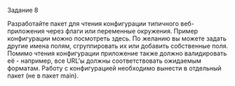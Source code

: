 Задание 8

Разработайте пакет для чтения конфигурации типичного веб-приложения через флаги или переменные окружения.
Пример конфигурации можно посмотреть здесь. По желанию вы можете задать другие имена полям, сгруппировать их или добавить собственные поля.
Помимо чтения конфигурации приложение также должно валидировать её - например, все URL’ы должны соответствовать ожидаемым форматам.
Работу с конфигурацией необходимо вынести в отдельный пакет (не в пакет main).